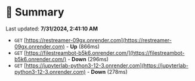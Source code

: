 # 📖 Summary
Last updated: **7/31/2024, 2:41:10 AM**

- `GET` [https://restreamer-09gx.onrender.com](https://restreamer-09gx.onrender.com) - **Up** (866ms)
- `GET` [https://filestreambot-b5k6.onrender.com/](https://filestreambot-b5k6.onrender.com/) - **Down** (296ms)
- `GET` [https://jupyterlab-python3-12-3.onrender.com](https://jupyterlab-python3-12-3.onrender.com) - **Down** (278ms)
